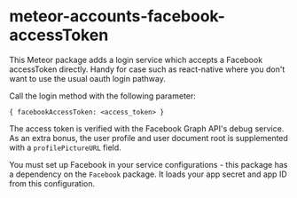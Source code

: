 # meteor-accounts-facebook-accessToken

This Meteor package adds a login service which accepts a Facebook accessToken directly. Handy for case such as react-native where you don't want to use the usual oauth login pathway.

Call the login method with the following parameter:

`{ facebookAccessToken: <access_token> }`

The access token is verified with the Facebook Graph API's debug service.
As an extra bonus, the user profile and user document root is supplemented with a `profilePictureURL` field.

You must set up Facebook in your service configurations - this package has a dependency on the `Facebook` package. It loads your app secret and app ID from this configuration. 
  
